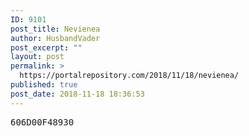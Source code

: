 ```yaml
---
ID: 9101
post_title: Nevienea
author: HusbandVader
post_excerpt: ""
layout: post
permalink: >
  https://portalrepository.com/2018/11/18/nevienea/
published: true
post_date: 2018-11-18 18:36:53
---
```

<pre>606D00F48930</pre>